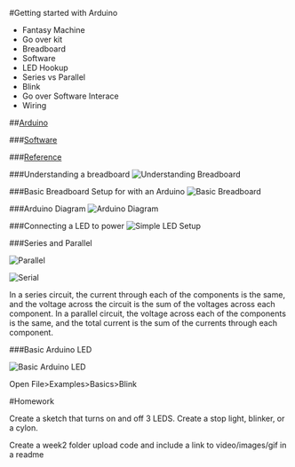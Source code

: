 #Getting started with Arduino

* Fantasy Machine
* Go over kit
* Breadboard
* Software
* LED Hookup
* Series vs Parallel
* Blink
 * Go over Software Interace
 * Wiring

##[Arduino](https://www.arduino.cc/)

###[Software](https://www.arduino.cc/en/Main/Software)

###[Reference](https://www.arduino.cc/en/Reference/HomePage)

###Understanding a breadboard
![Understanding Breadboard](https://github.com/zevenrodriguez/CIM542-642/blob/master/Breadboard%20examples/breadboardbd.jpg)

###Basic Breadboard Setup for with an Arduino
![Basic Breadboard](https://github.com/zevenrodriguez/CIM542-642/blob/master/Breadboard%20examples/basic%20setup_bb.jpg)

###Arduino Diagram
![Arduino Diagram](https://blog.arduino.cc/wp-content/uploads/2012/05/ArduinoUno_R3_Pinouts_600.png)

###Connecting a LED to power
![Simple LED Setup](https://github.com/zevenrodriguez/CIM542-642/blob/master/Breadboard%20examples/basicLED_bb.jpg)

###Series and Parallel

![Parallel](https://github.com/zevenrodriguez/CIM542-642/blob/master/Breadboard%20examples/parallel_bb.jpg)

![Serial](https://github.com/zevenrodriguez/CIM542-642/blob/master/Breadboard%20examples/series_bb.jpg)

In a series circuit, the current through each of the components is the same, and the voltage across the circuit is the sum of the voltages across each component. In a parallel circuit, the voltage across each of the components is the same, and the total current is the sum of the currents through each component.


###Basic Arduino LED

![Basic Arduino LED](https://github.com/zevenrodriguez/CIM542-642/blob/master/Breadboard%20examples/BasicLEDArduino.jpg)

Open File>Examples>Basics>Blink

#Homework

Create a sketch that turns on and off 3 LEDS. Create a stop light, blinker, or a cylon.

Create a week2 folder upload code and include a link to video/images/gif in a readme


